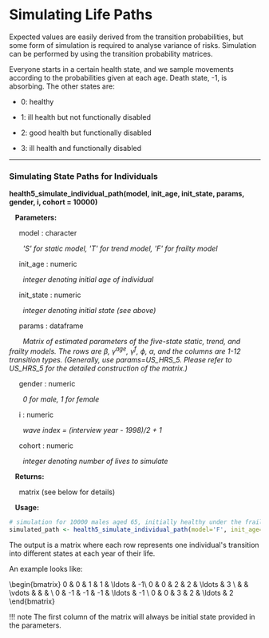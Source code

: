 # Simulating Life Paths

Expected values are easily derived from the transition probabilities, but some form of 
simulation is required to analyse variance of risks. Simulation can be performed by using the
transition probability matrices. 

Everyone starts in a certain health state, and we sample movements according to 
the probabilities given at each age. Death state, -1, is absorbing. The other states are:

* 0: healthy

* 1: ill health but not functionally disabled

* 2: good health but functionally disabled

* 3: ill health and functionally disabled

---

### Simulating State Paths for Individuals

**health5_simulate_individual_path(model, init_age, init_state, params, gender, i, cohort = 10000)**

&nbsp;&nbsp; **Parameters:**

&nbsp;&nbsp;&nbsp;&nbsp; model : character

&nbsp;&nbsp;&nbsp;&nbsp;&nbsp;&nbsp; *'S' for static model, 'T' for trend model, 'F' for frailty model*

&nbsp;&nbsp;&nbsp;&nbsp; init_age : numeric

&nbsp;&nbsp;&nbsp;&nbsp;&nbsp;&nbsp; *integer denoting initial age of individual*

&nbsp;&nbsp;&nbsp;&nbsp; init_state : numeric

&nbsp;&nbsp;&nbsp;&nbsp;&nbsp;&nbsp; *integer denoting initial state (see above)*

&nbsp;&nbsp;&nbsp;&nbsp; params : dataframe

&nbsp;&nbsp;&nbsp;&nbsp;&nbsp;&nbsp; *Matrix of estimated parameters of the five-state static, trend, and frailty models. The rows are $\beta$, $\gamma^{\text{age}}$, $\gamma^{\text{f}}$, $\phi$, $\alpha$, and the columns are 1-12 transition types. (Generally, use params=US_HRS_5. Please refer to US_HRS_5 for the detailed construction of the matrix.)*

&nbsp;&nbsp;&nbsp;&nbsp; gender : numeric

&nbsp;&nbsp;&nbsp;&nbsp;&nbsp;&nbsp; *0 for male, 1 for female*

&nbsp;&nbsp;&nbsp;&nbsp; i : numeric

&nbsp;&nbsp;&nbsp;&nbsp;&nbsp;&nbsp; *wave index = (interview year - 1998)/2 + 1*

&nbsp;&nbsp;&nbsp;&nbsp; cohort : numeric

&nbsp;&nbsp;&nbsp;&nbsp;&nbsp;&nbsp; *integer denoting number of lives to simulate*

&nbsp;&nbsp; **Returns:**

&nbsp;&nbsp;&nbsp;&nbsp; matrix (see below for details)

&nbsp;&nbsp; **Usage:**

```r
# simulation for 10000 males aged 65, initially healthy under the frailty model
simulated_path <- health5_simulate_individual_path(model='F', init_age=65, init_state=0, params=US_HRS_5, gender=0, i=8, cohort = 10000)
```

The output is a matrix where each row represents one individual's transition into different 
states at each year of their life. 

An example looks like: 

\begin{bmatrix}
0 & 0 & 1 & 1 & \ldots & -1\\
0 & 0 & 2 & 2 & \ldots & 3 \\
 &  &  \vdots & & & \\
0 & -1 & -1 & -1 & \ldots & -1 \\
0 & 0 & 3 & 2 & \ldots & 2
\end{bmatrix}

!!! note
    The first column of the matrix will always be initial state provided in the parameters.

